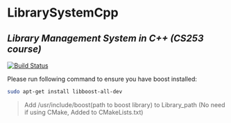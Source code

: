 # LibrarySystemCpp

## _Library Management System in C++ (CS253 course)_

[![Build Status](https://github.com/nsingla20/LibrarySystemCpp/actions/workflows/cmake.yml/badge.svg)](https://github.com/nsingla20/LibrarySystemCpp)

Please run following command to ensure you have boost installed:

```sh
sudo apt-get install libboost-all-dev
```

>Add /usr/include/boost(path to boost library) to Library_path (No need if using CMake, Added to CMakeLists.txt)
